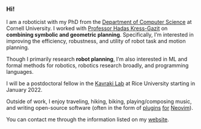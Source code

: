 ### Hi!

I am a roboticist with my PhD from the [Department of Computer Science](https://www.cs.cornell.edu)
at Cornell University. I worked with [Professor Hadas Kress-Gazit](http://verifiablerobotics.com) on
**combining symbolic and geometric planning**. Specifically, I’m interested in improving the efficiency,
robustness, and utility of robot task and motion planning.

Though I primarily research **robot planning**, I’m also interested in ML and formal methods for
robotics, robotics research broadly, and programming languages.

I will be a postdoctoral fellow in the [Kavraki Lab](http://kavrakilab.org/) at Rice University starting in January 2022.

Outside of work, I enjoy traveling, hiking, biking, playing/composing music, and writing open-source software (often in the form of [plugins](https://github.com/wbthomason/packer.nvim) [for](https://github.com/wbthomason/pdf-scribe.nvim) [Neovim](https://github.com/nvim-lua/lsp-status.nvim)).

You can contact me through the information listed on my [website](https://wbthomason.github.io/).
